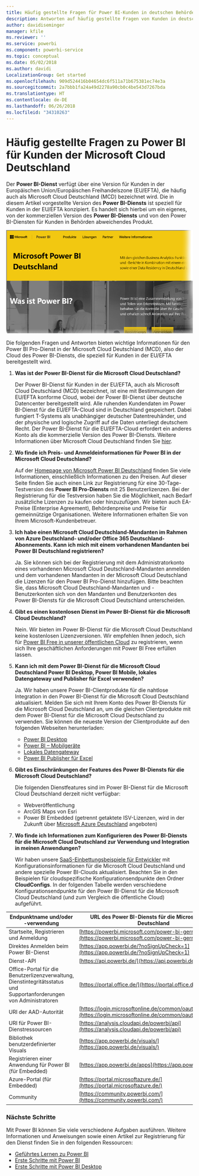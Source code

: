 ```yaml
---
title: Häufig gestellte Fragen für Power BI-Kunden in deutschen Behörden
description: Antworten auf häufig gestellte Fragen von Kunden in deutschen Behörden zum Power BI-Dienst in deutschen Behörden
author: davidiseminger
manager: kfile
ms.reviewer: ''
ms.service: powerbi
ms.component: powerbi-service
ms.topic: conceptual
ms.date: 05/02/2018
ms.author: davidi
LocalizationGroup: Get started
ms.openlocfilehash: 909d524416b04654dc6f511a71b675381ec74e3a
ms.sourcegitcommit: 2a7bbb1fa24a49d2278a90cb0c4be543d7267bda
ms.translationtype: HT
ms.contentlocale: de-DE
ms.lasthandoff: 06/26/2018
ms.locfileid: "34310263"
---
```

# <a name="frequently-asked-questions-for-power-bi-for-germany-cloud-customers"></a>Häufig gestellte Fragen zu Power BI für Kunden der Microsoft Cloud Deutschland
Der **Power BI-Dienst** verfügt über eine Version für Kunden in der Europäischen Union/Europäischen Freihandelszone (EU/EFTA), die häufig auch als Microsoft Cloud Deutschland (MCD) bezeichnet wird. Die in diesem Artikel vorgestellte Version des **Power BI-Diensts** ist speziell für Kunden in der EU/EFTA konzipiert. Es handelt sich hierbei um ein eigenes, von der kommerziellen Version des **Power BI-Diensts** und von den Power BI-Diensten für Kunden in Behörden abweichendes Produkt.

![](media/service-govde-faq/govde-faq_01.png)

Die folgenden Fragen und Antworten bieten wichtige Informationen für den Power BI Pro-Dienst in der Microsoft Cloud Deutschland (MCD), also der Cloud des Power BI-Diensts, die speziell für Kunden in der EU/EFTA bereitgestellt wird.

1. **Was ist der Power BI-Dienst für die Microsoft Cloud Deutschland?**
   
   Der Power BI-Dienst für Kunden in der EU/EFTA, auch als Microsoft Cloud Deutschland (MCD) bezeichnet, ist eine mit Bestimmungen der EU/EFTA konforme Cloud, wobei der Power BI-Dienst über deutsche Datencenter bereitgestellt wird. Alle ruhenden Kundendaten im Power BI-Dienst für die EU/EFTA-Cloud sind in Deutschland gespeichert. Dabei fungiert T-Systems als unabhängiger deutscher Datentreuhänder, und der physische und logische Zugriff auf die Daten unterliegt deutschem Recht. Der Power BI-Dienst für die EU/EFTA-Cloud erfordert ein anderes Konto als die kommerzielle Version des Power BI-Diensts. Weitere Informationen über Microsoft Cloud Deutschland finden Sie [hier](https://www.microsoft.com/trustcenter/cloudservices/nationalcloud).
2. **Wo finde ich Preis- und Anmeldeinformationen für Power BI in der Microsoft Cloud Deutschland?**
   
   Auf der [Homepage von Microsoft Power BI Deutschland](https://powerbi.microsoft.com/power-bi-germany/) finden Sie viele Informationen, einschließlich Informationen zu den Preisen. Auf dieser Seite finden Sie auch einen Link zur Registrierung für eine 30-Tage-Testversion des **Power BI Pro-Diensts** mit 25 Benutzerlizenzen. Bei der Registrierung für die Testversion haben Sie die Möglichkeit, nach Bedarf zusätzliche Lizenzen zu kaufen oder hinzuzufügen. Wir bieten auch EA-Preise (Enterprise Agreement), Behördenpreise und Preise für gemeinnützige Organisationen. Weitere Informationen erhalten Sie von Ihrem Microsoft-Kundenbetreuer.
3. **Ich habe einen Microsoft Cloud Deutschland-Mandanten im Rahmen von Azure Deutschland- und/oder Office 365 Deutschland-Abonnements. Kann ich mich mit einem vorhandenen Mandanten bei Power BI Deutschland registrieren?**
   
   Ja. Sie können sich bei der Registrierung mit dem Administratorkonto eines vorhandenen Microsoft Cloud Deutschland-Mandanten anmelden und dem vorhandenen Mandanten in der Microsoft Cloud Deutschland die Lizenzen für den Power BI Pro-Dienst hinzufügen. Bitte beachten Sie, dass Microsoft Cloud Deutschland-Mandanten und -Benutzerkonten sich von den Mandanten und Benutzerkonten des Power BI-Diensts für die Microsoft Cloud Deutschland unterscheiden.
4. **Gibt es einen kostenlosen Dienst im Power BI-Dienst für die Microsoft Cloud Deutschland?**
   
   Nein. Wir bieten im Power BI-Dienst für die Microsoft Cloud Deutschland keine kostenlosen Lizenzversionen. Wir empfehlen Ihnen jedoch, sich für [Power BI Free in unserer öffentlichen Cloud](https://powerbi.microsoft.com/get-started/) zu registrieren, wenn sich Ihre geschäftlichen Anforderungen mit Power BI Free erfüllen lassen.
5. **Kann ich mit dem Power BI-Dienst für die Microsoft Cloud Deutschland Power BI Desktop, Power BI Mobile, lokales Datengateway und Publisher für Excel verwenden?**
   
   Ja. Wir haben unsere Power BI-Clientprodukte für die nahtlose Integration in den Power BI-Dienst für die Microsoft Cloud Deutschland aktualisiert. Melden Sie sich mit Ihrem Konto des Power BI-Diensts für die Microsoft Cloud Deutschland an, um die gleichen Clientprodukte mit dem Power BI-Dienst für die Microsoft Cloud Deutschland zu verwenden. Sie können die neueste Version der Clientprodukte auf den folgenden Webseiten herunterladen:
   
   * [Power BI Desktop](https://powerbi.microsoft.com/desktop/)
   * [Power BI – Mobilgeräte](https://powerbi.microsoft.com/mobile/)
   * [Lokales Datengateway](https://powerbi.microsoft.com/gateway/)
   * [Power BI Publisher für Excel](https://powerbi.microsoft.com/excel-dashboard-publisher/)
6. **Gibt es Einschränkungen der Features des Power BI-Diensts für die Microsoft Cloud Deutschland?**
   
   Die folgenden Dienstfeatures sind im Power BI-Dienst für die Microsoft Cloud Deutschland derzeit nicht verfügbar:
   
   * Webveröffentlichung
   * ArcGIS Maps von Esri
   * Power BI Embedded (getrennt getaktete ISV-Lizenzen, wird in der Zukunft über [Microsoft Azure Deutschland](https://azure.microsoft.com/overview/clouds/germany/) angeboten)
7. **Wo finde ich Informationen zum Konfigurieren des Power BI-Diensts für die Microsoft Cloud Deutschland zur Verwendung und Integration in meinen Anwendungen?**
   
   Wir haben unsere [SaaS-Einbettungsbeispiele für Entwickler](https://github.com/Microsoft/PowerBI-Developer-Samples) mit Konfigurationsinformationen für die Microsoft Cloud Deutschland und andere spezielle Power BI-Clouds aktualisiert. Beachten Sie in den Beispielen für cloudspezifische Konfigurationsendpunkte den Ordner **CloudConfigs**. In der folgenden Tabelle werden verschiedene Konfigurationsendpunkte für den Power BI-Dienst für die Microsoft Cloud Deutschland (und zum Vergleich die öffentliche Cloud) aufgeführt.

| **Endpunktname und/oder -verwendung** | **URL des Power BI-Diensts für die Microsoft Cloud Deutschland** | **Entsprechende URL in der öffentlichen Cloud (zum Vergleich)** |
| --- | --- | --- |
| Startseite, Registrieren und Anmeldung |[https://powerbi.microsoft.com/power-bi-germany/](https://powerbi.microsoft.com/power-bi-germany/) |[https://powerbi.microsoft.com/](https://powerbi.microsoft.com/) |
| Direktes Anmelden beim Power BI-Dienst |[https://app.powerbi.de/?noSignUpCheck=1](https://app.powerbi.de/?noSignUpCheck=1) |[https://app.powerbi.com/?noSignUpCheck=1](https://app.powerbi.com/?noSignUpCheck=1) |
| Dienst-API |[https://api.powerbi.de/](https://api.powerbi.de/) |[https://api.powerbi.com/](https://api.powerbi.com/) |
| Office-Portal für die Benutzerlizenzverwaltung, Dienstintegritätsstatus und Supportanforderungen von Administratoren |[https://portal.office.de/](https://portal.office.de/) |[https://portal.office.com/](https://portal.office.com/) |
| URI der AAD-Autorität |[https://login.microsoftonline.de/common/oauth2/authorize/](https://login.microsoftonline.de/common/oauth2/authorize/) |[https://login.microsoftonline.com/common/oauth2/authorize/](https://login.microsoftonline.com/common/oauth2/authorize/) |
| URI für Power BI-Dienstressourcen |[https://analysis.cloudapi.de/powerbi/api](https://analysis.cloudapi.de/powerbi/api) |[https://analysis.windows.net/powerbi/api](https://analysis.windows.net/powerbi/api) |
| Bibliothek benutzerdefinierter Visuals |[https://app.powerbi.de/visuals/](https://app.powerbi.de/visuals/) |[https://app.powerbi.com/visuals/](https://app.powerbi.com/visuals/) |
| Registrieren einer Anwendung für Power BI (für Embedded) |[https://app.powerbi.de/apps](https://app.powerbi.de/apps) |[https://app.powerbi.com/apps](https://app.powerbi.com/apps) |
| Azure-Portal (für Embedded) |[https://portal.microsoftazure.de/](https://portal.microsoftazure.de/) |[https://portal.azure.com/](https://portal.azure.com/) |
| Community |[https://community.powerbi.com/](https://community.powerbi.com/) |[https://community.powerbi.com/](https://community.powerbi.com/) |

### <a name="next-steps"></a>Nächste Schritte
Mit Power BI können Sie viele verschiedene Aufgaben ausführen. Weitere Informationen und Anweisungen sowie einen Artikel zur Registrierung für den Dienst finden Sie in den folgenden Ressourcen:

* [Geführtes Lernen zu Power BI](guided-learning/gettingstarted.yml?tutorial-step=1)
* [Erste Schritte mit Power BI](service-get-started.md)
* [Erste Schritte mit Power BI Desktop](desktop-getting-started.md)


